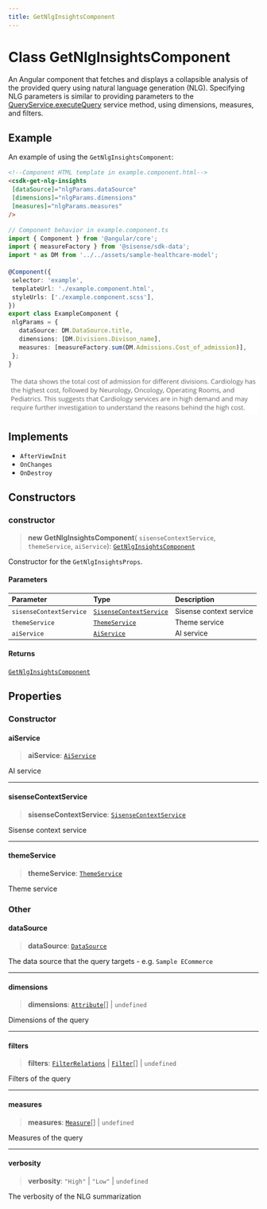 ```yaml
---
title: GetNlgInsightsComponent
---
```


# Class GetNlgInsightsComponent

An Angular component that fetches and displays a collapsible analysis of the provided query using natural language generation (NLG).
Specifying NLG parameters is similar to providing parameters to the [QueryService.executeQuery](../queries/class.QueryService.md#executequery) service method, using dimensions, measures, and filters.

## Example

An example of using the `GetNlgInsightsComponent`:

```html
<!--Component HTML template in example.component.html-->
<csdk-get-nlg-insights
 [dataSource]="nlgParams.dataSource"
 [dimensions]="nlgParams.dimensions"
 [measures]="nlgParams.measures"
/>
```

```ts
// Component behavior in example.component.ts
import { Component } from '@angular/core';
import { measureFactory } from '@sisense/sdk-data';
import * as DM from '../../assets/sample-healthcare-model';

@Component({
 selector: 'example',
 templateUrl: './example.component.html',
 styleUrls: ['./example.component.scss'],
})
export class ExampleComponent {
 nlgParams = {
   dataSource: DM.DataSource.title,
   dimensions: [DM.Divisions.Divison_name],
   measures: [measureFactory.sum(DM.Admissions.Cost_of_admission)],
 };
}
```

<img src="../../../img/angular-get-nlg-insights-example.png" width="700px" />

## Implements

- `AfterViewInit`
- `OnChanges`
- `OnDestroy`

## Constructors

### constructor

> **new GetNlgInsightsComponent**(
  `sisenseContextService`,
  `themeService`,
  `aiService`): [`GetNlgInsightsComponent`](class.GetNlgInsightsComponent.md)

Constructor for the `GetNlgInsightsProps`.

#### Parameters

| Parameter | Type | Description |
| :------ | :------ | :------ |
| `sisenseContextService` | [`SisenseContextService`](../contexts/class.SisenseContextService.md) | Sisense context service |
| `themeService` | [`ThemeService`](../contexts/class.ThemeService.md) | Theme service |
| `aiService` | [`AiService`](class.AiService.md) | AI service |

#### Returns

[`GetNlgInsightsComponent`](class.GetNlgInsightsComponent.md)

## Properties

### Constructor

#### aiService

> **aiService**: [`AiService`](class.AiService.md)

AI service

***

#### sisenseContextService

> **sisenseContextService**: [`SisenseContextService`](../contexts/class.SisenseContextService.md)

Sisense context service

***

#### themeService

> **themeService**: [`ThemeService`](../contexts/class.ThemeService.md)

Theme service

### Other

#### dataSource

> **dataSource**: [`DataSource`](../../sdk-data/type-aliases/type-alias.DataSource.md)

The data source that the query targets - e.g. `Sample ECommerce`

***

#### dimensions

> **dimensions**: [`Attribute`](../../sdk-data/interfaces/interface.Attribute.md)[] \| `undefined`

Dimensions of the query

***

#### filters

> **filters**: [`FilterRelations`](../../sdk-data/interfaces/interface.FilterRelations.md) \| [`Filter`](../../sdk-data/interfaces/interface.Filter.md)[] \| `undefined`

Filters of the query

***

#### measures

> **measures**: [`Measure`](../../sdk-data/interfaces/interface.Measure.md)[] \| `undefined`

Measures of the query

***

#### verbosity

> **verbosity**: `"High"` \| `"Low"` \| `undefined`

The verbosity of the NLG summarization

